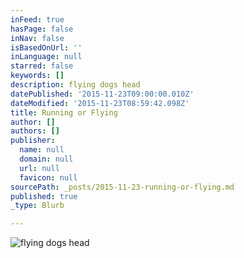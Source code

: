 ```yaml
---
inFeed: true
hasPage: false
inNav: false
isBasedOnUrl: ''
inLanguage: null
starred: false
keywords: []
description: flying dogs head
datePublished: '2015-11-23T09:00:00.010Z'
dateModified: '2015-11-23T08:59:42.098Z'
title: Running or Flying
author: []
authors: []
publisher:
  name: null
  domain: null
  url: null
  favicon: null
sourcePath: _posts/2015-11-23-running-or-flying.md
published: true
_type: Blurb

---
```

![flying dogs head](https://the-grid-user-content.s3-us-west-2.amazonaws.com/e70e3dcf-d3e9-45d1-8fd1-95cdd357ca40.gif)